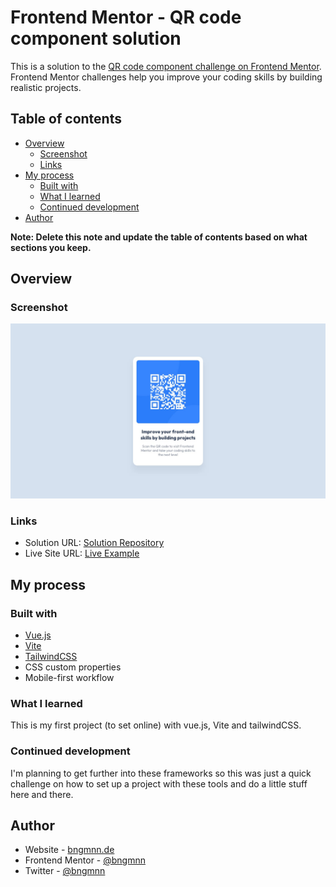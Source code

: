# Frontend Mentor - QR code component solution

This is a solution to the [QR code component challenge on Frontend Mentor](https://www.frontendmentor.io/challenges/qr-code-component-iux_sIO_H). Frontend Mentor challenges help you improve your coding skills by building realistic projects.

## Table of contents

- [Overview](#overview)
  - [Screenshot](#screenshot)
  - [Links](#links)
- [My process](#my-process)
  - [Built with](#built-with)
  - [What I learned](#what-i-learned)
  - [Continued development](#continued-development)
- [Author](#author)

**Note: Delete this note and update the table of contents based on what sections you keep.**

## Overview

### Screenshot

![](./screenshot.jpg)

### Links

- Solution URL: [Solution Repository](https://github.com/bngmnn/qr-code-component)
- Live Site URL: [Live Example](https://bngmnn.github.io/qr-code-component)

## My process

### Built with

- [Vue.js](https://vuejs.org)
- [Vite](https://vitejs.dev)
- [TailwindCSS](https://tailwindcss.com)
- CSS custom properties
- Mobile-first workflow

### What I learned

This is my first project (to set online) with vue.js, Vite and tailwindCSS.

### Continued development

I'm planning to get further into these frameworks so this was just a quick challenge on how to set up a project with these tools and do a little stuff here and there.

## Author

- Website - [bngmnn.de](https://www.bngmnn.de)
- Frontend Mentor - [@bngmnn](https://www.frontendmentor.io/profile/bngmnn)
- Twitter - [@bngmnn](https://www.twitter.com/bngmnn)
